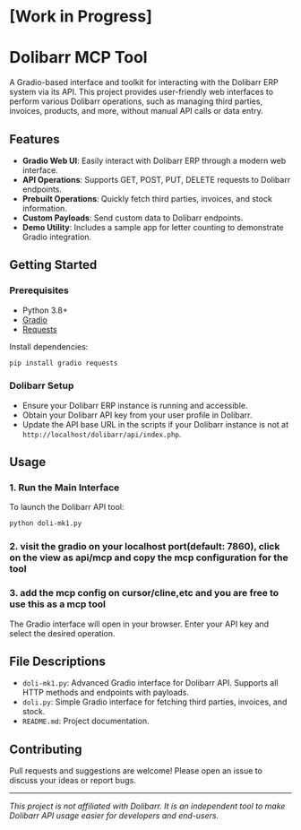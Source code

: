 # [Work in Progress]
# Dolibarr MCP Tool

A Gradio-based interface and toolkit for interacting with the Dolibarr ERP system via its API. This project provides user-friendly web interfaces to perform various Dolibarr operations, such as managing third parties, invoices, products, and more, without manual API calls or data entry.

## Features

- **Gradio Web UI**: Easily interact with Dolibarr ERP through a modern web interface.
- **API Operations**: Supports GET, POST, PUT, DELETE requests to Dolibarr endpoints.
- **Prebuilt Operations**: Quickly fetch third parties, invoices, and stock information.
- **Custom Payloads**: Send custom data to Dolibarr endpoints.
- **Demo Utility**: Includes a sample app for letter counting to demonstrate Gradio integration.

## Getting Started

### Prerequisites
- Python 3.8+
- [Gradio](https://gradio.app/)
- [Requests](https://docs.python-requests.org/)

Install dependencies:
```bash
pip install gradio requests
```

### Dolibarr Setup
- Ensure your Dolibarr ERP instance is running and accessible.
- Obtain your Dolibarr API key from your user profile in Dolibarr.
- Update the API base URL in the scripts if your Dolibarr instance is not at `http://localhost/dolibarr/api/index.php`.

## Usage

### 1. Run the Main Interface

To launch the Dolibarr API tool:
```bash
python doli-mk1.py
```
### 2. visit the gradio on your localhost port(default: 7860), click on the view as api/mcp and copy the mcp configuration for the tool

### 3. add the mcp config on cursor/cline,etc and you are free to use this as a mcp tool


The Gradio interface will open in your browser. Enter your API key and select the desired operation.

## File Descriptions

- `doli-mk1.py`: Advanced Gradio interface for Dolibarr API. Supports all HTTP methods and endpoints with payloads.
- `doli.py`: Simple Gradio interface for fetching third parties, invoices, and stock.
- `README.md`: Project documentation.

## Contributing
Pull requests and suggestions are welcome! Please open an issue to discuss your ideas or report bugs.


---

*This project is not affiliated with Dolibarr. It is an independent tool to make Dolibarr API usage easier for developers and end-users.*
